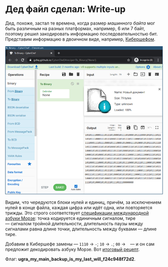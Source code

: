 # Дед файл сделал: Write-up

Дед, похоже, застал те времена, когда размер _машинного байта_ мог быть различным на разных платформах, например, 6 или 7 байт, поэтому решил закодировать информацию последовательностью бит. Представим информацию в двоичном виде, например, [Кибершефом](https://gchq.github.io/CyberChef/#recipe=To_Binary%28%27None%27%29).

![Двоичные данные](writeup/binary.png)

Видим, что чередуются блоки нулей и единиц, причём, за исключением нулей в конце файла, каждая цифра или идёт одна, или повторяется трижды. Это строго соответствует [спецификации международной азбуки Морзе](https://en.wikipedia.org/wiki/Morse_code#Representation,_timing,_and_speed): точка кодируется единичным сигналом, тире — сигналом тройной длительности, длительность паузы между сигналами равна длине точки, длительность между буквами — длине тире.

Добавим в Кибершефе замены — `1110` → `-`; `10` → `.`; `00` → ` ` — и он сам предложит декодировать азбуку Морзе. Вот [итоговый рецепт](https://gchq.github.io/CyberChef/#recipe=To_Binary%28%27None%27%29Find_/_Replace%28%7B%27option%27:%27Regex%27,%27string%27:%271110%27%7D,%27-%27,true,false,true,false%29Find_/_Replace%28%7B%27option%27:%27Regex%27,%27string%27:%2710%27%7D,%27.%27,true,false,true,false%29Find_/_Replace%28%7B%27option%27:%27Regex%27,%27string%27:%2700%27%7D,%27%20%27,true,false,true,false%29From_Morse_Code%28%27Space%27,%27Line%20feed%27%29To_Lower_case%28%29).

Флаг: **ugra_my_main_backup_is_my_last_will_f24c948f72d2**.
